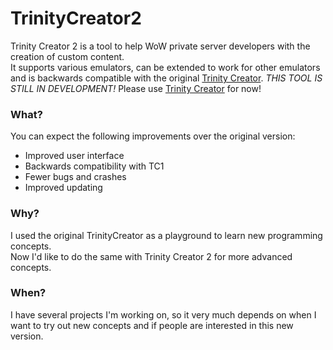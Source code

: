 # TrinityCreator2
Trinity Creator 2 is a tool to help WoW private server developers with the creation of custom content.  
It supports various emulators, can be extended to work for other emulators and is backwards compatible with the original [Trinity Creator](https://github.com/NotCoffee418/TrinityCreator).
*THIS TOOL IS STILL IN DEVELOPMENT!* Please use [Trinity Creator](https://github.com/NotCoffee418/TrinityCreator) for now!

### What?
You can expect the following improvements over the original version:
- Improved user interface
- Backwards compatibility with TC1
- Fewer bugs and crashes
- Improved updating

### Why?
I used the original TrinityCreator as a playground to learn new programming concepts.  
Now I'd like to do the same with Trinity Creator 2 for more advanced concepts.

### When?
I have several projects I'm working on, so it very much depends on when I want to try out new concepts and if people are interested in this new version.
